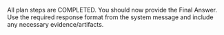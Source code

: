 All plan steps are COMPLETED. You should now provide the Final Answer. Use the required response format from the system message and include any necessary evidence/artifacts.

